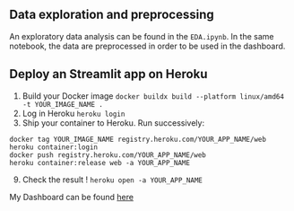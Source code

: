 ## Data exploration and preprocessing
An exploratory data analysis can be found in the `EDA.ipynb`. In the same notebook, the data are preprocessed in order to be used in the dashboard.

## Deploy an Streamlit app on Heroku

1. Build your Docker image `docker buildx build --platform linux/amd64 -t YOUR_IMAGE_NAME .`
2. Log in Heroku `heroku login`
3. Ship your container to Heroku. Run successively:
```
docker tag YOUR_IMAGE_NAME registry.heroku.com/YOUR_APP_NAME/web
heroku container:login
docker push registry.heroku.com/YOUR_APP_NAME/web
heroku container:release web -a YOUR_APP_NAME
```
9. Check the result ! `heroku open -a YOUR_APP_NAME`

My Dashboard can be found [here](https://bloc5-pricing-optimization.herokuapp.com/)

